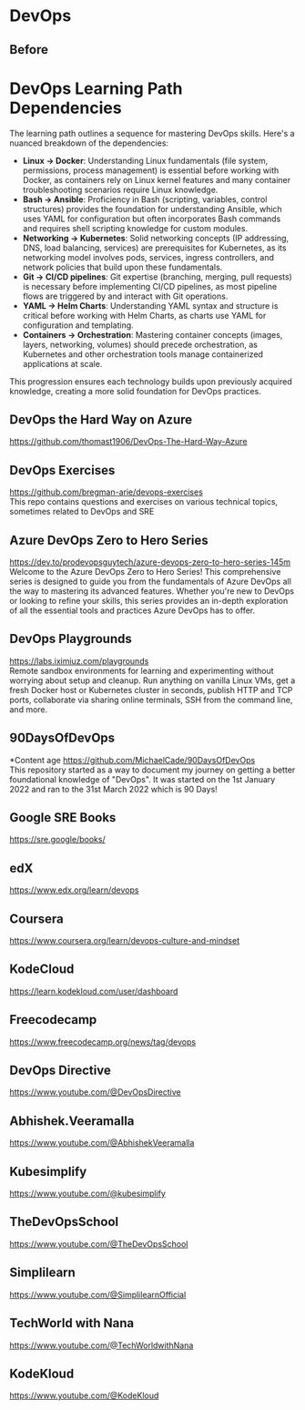 # DevOps

## Before
# DevOps Learning Path Dependencies

The learning path outlines a sequence for mastering DevOps skills. Here's a nuanced breakdown of the dependencies:

- **Linux → Docker**: Understanding Linux fundamentals (file system, permissions, process management) is essential before working with Docker, as containers rely on Linux kernel features and many container troubleshooting scenarios require Linux knowledge.
- **Bash → Ansible**: Proficiency in Bash (scripting, variables, control structures) provides the foundation for understanding Ansible, which uses YAML for configuration but often incorporates Bash commands and requires shell scripting knowledge for custom modules.
- **Networking → Kubernetes**: Solid networking concepts (IP addressing, DNS, load balancing, services) are prerequisites for Kubernetes, as its networking model involves pods, services, ingress controllers, and network policies that build upon these fundamentals.
- **Git → CI/CD pipelines**: Git expertise (branching, merging, pull requests) is necessary before implementing CI/CD pipelines, as most pipeline flows are triggered by and interact with Git operations.
- **YAML → Helm Charts**: Understanding YAML syntax and structure is critical before working with Helm Charts, as charts use YAML for configuration and templating.
- **Containers → Orchestration**: Mastering container concepts (images, layers, networking, volumes) should precede orchestration, as Kubernetes and other orchestration tools manage containerized applications at scale.

This progression ensures each technology builds upon previously acquired knowledge, creating a more solid foundation for DevOps practices.

## DevOps the Hard Way on Azure
https://github.com/thomast1906/DevOps-The-Hard-Way-Azure

## DevOps Exercises
https://github.com/bregman-arie/devops-exercises \
This repo contains questions and exercises on various technical topics, sometimes related to DevOps and SRE

## Azure DevOps Zero to Hero Series
https://dev.to/prodevopsguytech/azure-devops-zero-to-hero-series-145m \
Welcome to the Azure DevOps Zero to Hero Series! This comprehensive series is designed to guide you from the fundamentals of Azure DevOps all the way to mastering its advanced features. Whether you're new to DevOps or looking to refine your skills, this series provides an in-depth exploration of all the essential tools and practices Azure DevOps has to offer.

## DevOps Playgrounds
https://labs.iximiuz.com/playgrounds \
Remote sandbox environments for learning and experimenting without worrying about setup and cleanup. Run anything on vanilla Linux VMs, get a fresh Docker host or Kubernetes cluster in seconds, publish HTTP and TCP ports, collaborate via sharing online terminals, SSH from the command line, and more.

## 90DaysOfDevOps
*Content age
https://github.com/MichaelCade/90DaysOfDevOps \
This repository started as a way to document my journey on getting a better foundational knowledge of "DevOps". It was started on the 1st January 2022 and ran to the 31st March 2022 which is 90 Days!

## Google SRE Books
https://sre.google/books/

## edX
https://www.edx.org/learn/devops

## Coursera 
https://www.coursera.org/learn/devops-culture-and-mindset

## KodeCloud
https://learn.kodekloud.com/user/dashboard

## Freecodecamp
https://www.freecodecamp.org/news/tag/devops

## DevOps Directive
https://www.youtube.com/@DevOpsDirective

## Abhishek.Veeramalla
https://www.youtube.com/@AbhishekVeeramalla

## Kubesimplify
https://www.youtube.com/@kubesimplify

## TheDevOpsSchool
https://www.youtube.com/@TheDevOpsSchool

## Simplilearn
https://www.youtube.com/@SimplilearnOfficial

## TechWorld with Nana
https://www.youtube.com/@TechWorldwithNana

## KodeKloud
https://www.youtube.com/@KodeKloud
